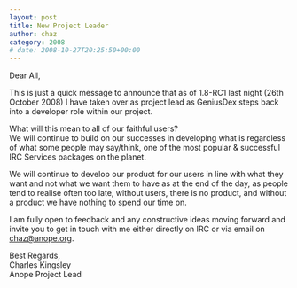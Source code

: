 ```yaml
---
layout: post
title: New Project Leader
author: chaz
category: 2008
# date: 2008-10-27T20:25:50+00:00
---
```


Dear All,

This is just a quick message to announce that as of 1.8-RC1 last night (26th October 2008) I have taken over as project lead as GeniusDex steps back into a developer role within our project.

What will this mean to all of our faithful users?
<br/>
We will continue to build on our successes in developing what is regardless of what some people may say/think, one of the most popular & successful IRC Services packages on the planet.

We will continue to develop our product for our users in line with what they want and not what we want them to have as at the end of the day, as people tend to realise often too late, without users, there is no product, and without a product we have nothing to spend our time on.

I am fully open to feedback and any constructive ideas moving forward and invite you to get in touch with me either directly on IRC or via email on chaz@anope.org.

Best Regards,
<br/>
Charles Kingsley
<br/>
Anope Project Lead
